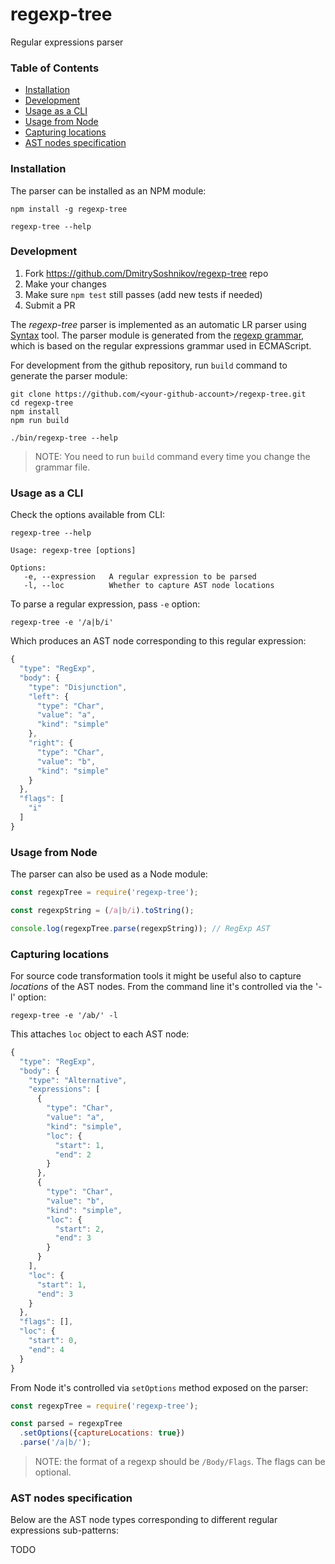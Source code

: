 # regexp-tree
Regular expressions parser

### Table of Contents

- [Installation](#installation)
- [Development](#development)
- [Usage as a CLI](#usage-as-a-cli)
- [Usage from Node](#usage-from-node)
- [Capturing locations](#capturing-locations)
- [AST nodes specification](#ast-nodes-specification)

### Installation

The parser can be installed as an NPM module:

```
npm install -g regexp-tree

regexp-tree --help
```

### Development

1. Fork https://github.com/DmitrySoshnikov/regexp-tree repo
2. Make your changes
3. Make sure `npm test` still passes (add new tests if needed)
4. Submit a PR

The _regexp-tree_ parser is implemented as an automatic LR parser using [Syntax](https://www.npmjs.com/package/syntax-cli) tool. The parser module is generated from the [regexp grammar](https://github.com/DmitrySoshnikov/regexp-tree/blob/master/regexp.bnf), which is based on the regular expressions grammar used in ECMAScript.

For development from the github repository, run `build` command to generate the parser module:

```
git clone https://github.com/<your-github-account>/regexp-tree.git
cd regexp-tree
npm install
npm run build

./bin/regexp-tree --help
```

> NOTE: You need to run `build` command every time you change the grammar file.

### Usage as a CLI

Check the options available from CLI:

```
regexp-tree --help
```

```
Usage: regexp-tree [options]

Options:
   -e, --expression   A regular expression to be parsed
   -l, --loc          Whether to capture AST node locations
```

To parse a regular expression, pass `-e` option:

```
regexp-tree -e '/a|b/i'
```

Which produces an AST node corresponding to this regular expression:

```js
{
  "type": "RegExp",
  "body": {
    "type": "Disjunction",
    "left": {
      "type": "Char",
      "value": "a",
      "kind": "simple"
    },
    "right": {
      "type": "Char",
      "value": "b",
      "kind": "simple"
    }
  },
  "flags": [
    "i"
  ]
}
```

### Usage from Node

The parser can also be used as a Node module:

```js
const regexpTree = require('regexp-tree');

const regexpString = (/a|b/i).toString();

console.log(regexpTree.parse(regexpString)); // RegExp AST
```

### Capturing locations

For source code transformation tools it might be useful also to capture _locations_ of the AST nodes. From the command line it's controlled via the '-l' option:

```
regexp-tree -e '/ab/' -l
```

This attaches `loc` object to each AST node:

```js
{
  "type": "RegExp",
  "body": {
    "type": "Alternative",
    "expressions": [
      {
        "type": "Char",
        "value": "a",
        "kind": "simple",
        "loc": {
          "start": 1,
          "end": 2
        }
      },
      {
        "type": "Char",
        "value": "b",
        "kind": "simple",
        "loc": {
          "start": 2,
          "end": 3
        }
      }
    ],
    "loc": {
      "start": 1,
      "end": 3
    }
  },
  "flags": [],
  "loc": {
    "start": 0,
    "end": 4
  }
}
```

From Node it's controlled via `setOptions` method exposed on the parser:

```js
const regexpTree = require('regexp-tree');

const parsed = regexpTree
  .setOptions({captureLocations: true})
  .parse('/a|b/');
```

> NOTE: the format of a regexp should be `/Body/Flags`. The flags can be optional.

### AST nodes specification

Below are the AST node types corresponding to different regular expressions sub-patterns:

TODO
